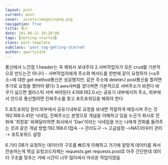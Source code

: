 ```yaml
---
layout: post
current: post
cover:  assets/images/apng.png
navigation: True
title: 통신
date: 201-06-21 10:20:00
tags: [Getting started]
class: post-template
subclass: 'post tag-getting-started'
author: qwerty1434
---
```


통신에서 느낀점
1.header는 꼭 채워서 보내주자
2.서버작업자가 모든 crud를 기본적으로 만드는건 아니다 - 서버작업자에게 주소와 메서드를 한번에 같이 요청하자
(<a주소>에 대한 get method통신은 성공했지만, 같은 주소에 delete나 post통신을 할려면 추가로 요청을 했어야 됐다)
3.aws서버를 껐다켜면 기본적으로 서버주소가 바뀐다
  바꾸기 싫으면 엘라스틱 서버 써야된다
4.168.192.0.x는 공유기 내부에서의 주소, 외부에서 안으로 통신할려면 진짜주소를 찾고 포트포워딩을 해줘야 한다

5.포트포워딩
  원리:외부에서 공유기내부로 요청을 보내면 적절하게 매칭시켜 주는 것 
    192.168.0.41은 닉네임, 진짜주소는 본명으로 개념을 이해하고 있음
    누군가 회사로 전화애 '최창효' 바꿔달라하면 회사에서 'Dan'이라는 닉네임을 쓰는 나에게 전화를 돌려주는 것과 같은 개념
  방법:192.168.0.1접속 -> 관리도구 -> 고급설정 ->NAT/라우터 관리 -> 포트포워드 설정

6.기타
  DB가 요청하는 데이터의 구조를 빠르게 이해하고 거기에 알맞게 데이터를 짜서 전송하는게 핵심
  요청코드자체는 requests.get requests.post로 아주 간단한데 데이터 구조를 맞추는 거에 시간이 너무 많이써서 아쉬운 작업이였음
